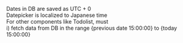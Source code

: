 Dates in DB are saved as UTC + 0 </br>
Datepicker is localized to Japanese time </br>
For other components like Todolist, must </br>
i) fetch data from DB in the range {previous date 15\:00\:00} to {today 15\:00\:00} </br>

